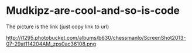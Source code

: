 Mudkipz-are-cool-and-so-is-code
===============================
The picture is the link (just copy link to url)

http://i1295.photobucket.com/albums/b630/chessmanlo/ScreenShot2013-07-29at114204AM_zps0ac36108.png

